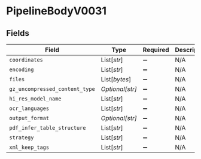 # PipelineBodyV0031


## Fields

| Field                          | Type                           | Required                       | Description                    |
| ------------------------------ | ------------------------------ | ------------------------------ | ------------------------------ |
| `coordinates`                  | List[*str*]                    | :heavy_minus_sign:             | N/A                            |
| `encoding`                     | List[*str*]                    | :heavy_minus_sign:             | N/A                            |
| `files`                        | List[*bytes*]                  | :heavy_minus_sign:             | N/A                            |
| `gz_uncompressed_content_type` | *Optional[str]*                | :heavy_minus_sign:             | N/A                            |
| `hi_res_model_name`            | List[*str*]                    | :heavy_minus_sign:             | N/A                            |
| `ocr_languages`                | List[*str*]                    | :heavy_minus_sign:             | N/A                            |
| `output_format`                | *Optional[str]*                | :heavy_minus_sign:             | N/A                            |
| `pdf_infer_table_structure`    | List[*str*]                    | :heavy_minus_sign:             | N/A                            |
| `strategy`                     | List[*str*]                    | :heavy_minus_sign:             | N/A                            |
| `xml_keep_tags`                | List[*str*]                    | :heavy_minus_sign:             | N/A                            |